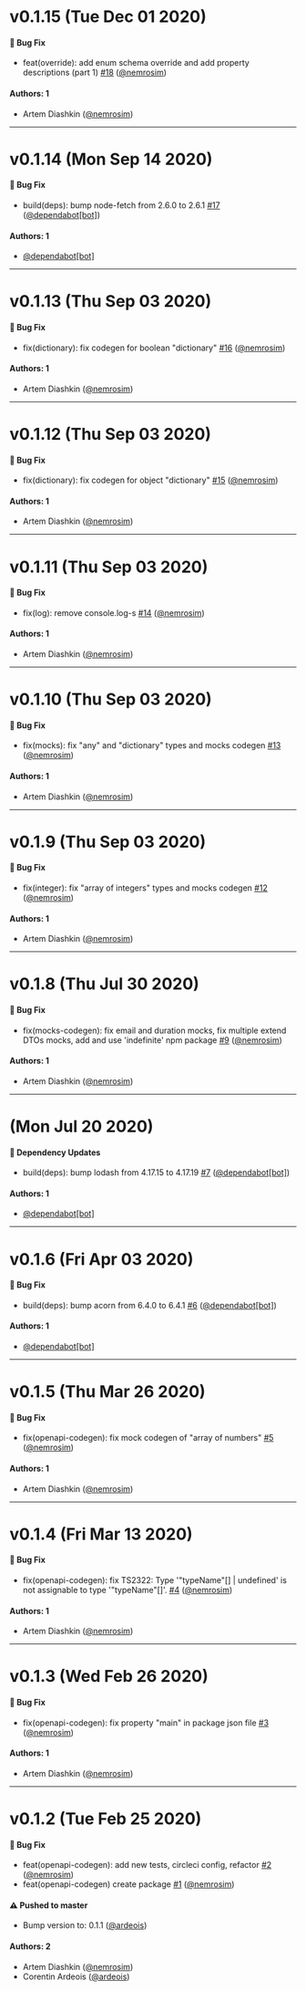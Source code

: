 # v0.1.15 (Tue Dec 01 2020)

#### 🐛 Bug Fix

- feat(override): add enum schema override and add property descriptions (part 1) [#18](https://github.com/LandrAudio/openapi-codegen-typescript/pull/18) ([@nemrosim](https://github.com/nemrosim))

#### Authors: 1

- Artem Diashkin ([@nemrosim](https://github.com/nemrosim))

---

# v0.1.14 (Mon Sep 14 2020)

#### 🐛 Bug Fix

- build(deps): bump node-fetch from 2.6.0 to 2.6.1 [#17](https://github.com/LandrAudio/openapi-codegen-typescript/pull/17) ([@dependabot[bot]](https://github.com/dependabot[bot]))

#### Authors: 1

- [@dependabot[bot]](https://github.com/dependabot[bot])

---

# v0.1.13 (Thu Sep 03 2020)

#### 🐛 Bug Fix

- fix(dictionary): fix codegen for boolean "dictionary" [#16](https://github.com/LandrAudio/openapi-codegen-typescript/pull/16) ([@nemrosim](https://github.com/nemrosim))

#### Authors: 1

- Artem Diashkin ([@nemrosim](https://github.com/nemrosim))

---

# v0.1.12 (Thu Sep 03 2020)

#### 🐛 Bug Fix

- fix(dictionary): fix codegen for object "dictionary" [#15](https://github.com/LandrAudio/openapi-codegen-typescript/pull/15) ([@nemrosim](https://github.com/nemrosim))

#### Authors: 1

- Artem Diashkin ([@nemrosim](https://github.com/nemrosim))

---

# v0.1.11 (Thu Sep 03 2020)

#### 🐛 Bug Fix

- fix(log): remove console.log-s [#14](https://github.com/LandrAudio/openapi-codegen-typescript/pull/14) ([@nemrosim](https://github.com/nemrosim))

#### Authors: 1

- Artem Diashkin ([@nemrosim](https://github.com/nemrosim))

---

# v0.1.10 (Thu Sep 03 2020)

#### 🐛 Bug Fix

- fix(mocks): fix "any" and "dictionary" types and mocks codegen [#13](https://github.com/LandrAudio/openapi-codegen-typescript/pull/13) ([@nemrosim](https://github.com/nemrosim))

#### Authors: 1

- Artem Diashkin ([@nemrosim](https://github.com/nemrosim))

---

# v0.1.9 (Thu Sep 03 2020)

#### 🐛 Bug Fix

- fix(integer): fix "array of integers" types and mocks codegen [#12](https://github.com/LandrAudio/openapi-codegen-typescript/pull/12) ([@nemrosim](https://github.com/nemrosim))

#### Authors: 1

- Artem Diashkin ([@nemrosim](https://github.com/nemrosim))

---

# v0.1.8 (Thu Jul 30 2020)

#### 🐛 Bug Fix

- fix(mocks-codegen): fix email and duration mocks, fix multiple extend DTOs mocks, add and use 'indefinite' npm package [#9](https://github.com/LandrAudio/openapi-codegen-typescript/pull/9) ([@nemrosim](https://github.com/nemrosim))

#### Authors: 1

- Artem Diashkin ([@nemrosim](https://github.com/nemrosim))

---

# (Mon Jul 20 2020)

#### 🔩 Dependency Updates

- build(deps): bump lodash from 4.17.15 to 4.17.19 [#7](https://github.com/LandrAudio/openapi-codegen-typescript/pull/7) ([@dependabot[bot]](https://github.com/dependabot[bot]))

#### Authors: 1

- [@dependabot[bot]](https://github.com/dependabot[bot])

---

# v0.1.6 (Fri Apr 03 2020)

#### 🐛 Bug Fix

- build(deps): bump acorn from 6.4.0 to 6.4.1 [#6](https://github.com/LandrAudio/openapi-codegen-typescript/pull/6) ([@dependabot[bot]](https://github.com/dependabot[bot]))

#### Authors: 1

- [@dependabot[bot]](https://github.com/dependabot[bot])

---

# v0.1.5 (Thu Mar 26 2020)

#### 🐛 Bug Fix

- fix(openapi-codegen): fix mock codegen of "array of numbers" [#5](https://github.com/LandrAudio/openapi-codegen-typescript/pull/5) ([@nemrosim](https://github.com/nemrosim))

#### Authors: 1

- Artem Diashkin ([@nemrosim](https://github.com/nemrosim))

---

# v0.1.4 (Fri Mar 13 2020)

#### 🐛 Bug Fix

- fix(openapi-codegen): fix TS2322: Type '"typeName"[] | undefined' is not assignable to type '"typeName"[]'. [#4](https://github.com/LandrAudio/openapi-codegen-typescript/pull/4) ([@nemrosim](https://github.com/nemrosim))

#### Authors: 1

- Artem Diashkin ([@nemrosim](https://github.com/nemrosim))

---

# v0.1.3 (Wed Feb 26 2020)

#### 🐛  Bug Fix

- fix(openapi-codegen): fix property "main" in package json file [#3](https://github.com/LandrAudio/openapi-codegen-typescript/pull/3) ([@nemrosim](https://github.com/nemrosim))

#### Authors: 1

- Artem Diashkin ([@nemrosim](https://github.com/nemrosim))

---

# v0.1.2 (Tue Feb 25 2020)

#### 🐛  Bug Fix

- feat(openapi-codegen): add new tests, circleci config, refactor [#2](https://github.com/LandrAudio/openapi-codegen-typescript/pull/2) ([@nemrosim](https://github.com/nemrosim))
- feat(openapi-codegen) create package [#1](https://github.com/LandrAudio/openapi-codegen-typescript/pull/1) ([@nemrosim](https://github.com/nemrosim))

#### ⚠️  Pushed to master

- Bump version to: 0.1.1  ([@ardeois](https://github.com/ardeois))

#### Authors: 2

- Artem Diashkin ([@nemrosim](https://github.com/nemrosim))
- Corentin Ardeois ([@ardeois](https://github.com/ardeois))